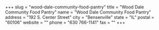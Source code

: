 +++
slug = "wood-dale-community-food-pantry"
title = "Wood Dale Community Food Pantry"
name = "Wood Dale Community Food Pantry"
address = "192 S. Center Street"
city = "Bensenville"
state = "IL"
postal = "60106"
website = ""
phone = "630 766-1141"
fax = ""
+++
